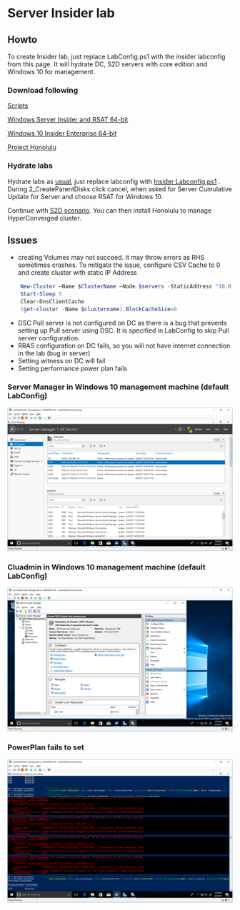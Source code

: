 # Server Insider lab

## Howto
To create Insider lab, just replace LabConfig.ps1 with the insider labconfig from this page. It will hydrate DC, S2D servers with core edition and Windows 10 for management. 

### Download following

[Scripts](https://github.com/Microsoft/ws2016lab/blob/master/scripts.zip)

[Windows Server Insider and RSAT 64-bit](https://www.microsoft.com/en-us/software-download/windowsinsiderpreviewserver)

[Windows 10 Insider Enterprise 64-bit](https://www.microsoft.com/en-us/software-download/windowsinsiderpreviewadvanced)

[Project Honolulu](http://aka.ms/honoluludownload)

### Hydrate labs
Hydrate labs as [usual](https://github.com/Microsoft/ws2016lab#howto), just replace labconfig with [Insider Labconfig.ps1](https://github.com/Microsoft/ws2016lab/blob/master/Insider/LabConfig.ps1)
. During 2_CreateParentDisks click cancel, when asked for Server Cumulative Update for Server and choose RSAT for Windows 10.

Continue with [S2D scenario](https://github.com/Microsoft/ws2016lab/tree/master/Scenarios/S2D%20Hyperconverged). You can then install Honolulu to manage HyperConverged cluster.

## Issues

* creating Volumes may not succeed. It may throw errors as RHS sometimes crashes. To mitigate the issue, configure CSV Cache to 0 and create cluster with static IP Address
````PowerShell
    New-Cluster –Name $ClusterName –Node $servers -StaticAddress "10.0.0.111"
    Start-Sleep 5
    Clear-DnsClientCache
    (get-cluster -Name $clustername).BlockCacheSize=0
````
* DSC Pull server is not configured on DC as there is a bug that prevents setting up Pull server using DSC. It is specified in LabConfig to skip Pull server configuration.
* RRAS configuration on DC fails, so you will not have internet connection in the lab (bug in server)
* Setting witness on DC will fail
* Setting performance power plan fails

### Server Manager in Windows 10 management machine (default LabConfig)
![](/Insider/Screenshots/ServerManager.png)

### Cluadmin in Windows 10 management machine (default LabConfig)
![](/Insider/Screenshots/cluadmin.png)

### PowerPlan fails to set
![](/Insider/Screenshots/powerplan.png)